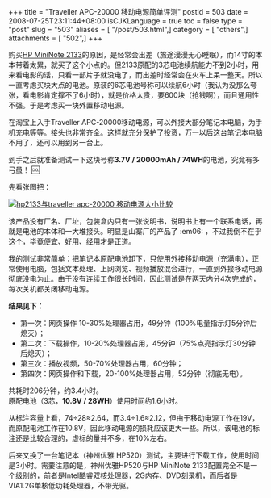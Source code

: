 +++
title = "Traveller APC-20000 移动电源简单评测"
postid = 503
date = 2008-07-25T23:11:44+08:00
isCJKLanguage = true
toc = false
type = "post"
slug = "503"
aliases = [ "/post/503.html",]
category = [ "others",]
attachments = [ "502",]
+++


购买[HP MiniNote
2133](https://blog.zengrong.net/post/484.html)的原因，是经常会出差（旅途漫漫无心睡眠），而14寸的本本带着太累，就买了这个小点的。但2133原配的3芯电池续航能力不到2小时，用来看电影的话，只看一部片子就没电了，而出差时经常会在火车上呆一整天。所以一直考虑买块大点的电池。原装的6芯电池号称可以续航6小时（我认为没那么夸张，看电影肯定撑不了6小时），就是价格太贵，要600块（抢钱啊），而且通用性不强。于是考虑买一块外置移动电源。

在淘宝上入手Traveller
APC-20000移动电源，可以外接大部分笔记本电脑，为手机充电等等。接头也非常齐全。这样就充分保护了投资，万一以后这台笔记本电脑不用了，还可以用到另一台上。

到手之后就准备测试一下这块号称**3.7V / 20000mAh /
74WH**的电池，究竟有多弓虽！ :cool:  
<!--more-->  
先看张图把：  

[![](/uploads/2008/07/hp2133_travellerapc-20000s.jpg "hp2133与traveller apc-20000 移动电源大小比较")](/uploads/2008/07/hp2133_travellerapc-20000.jpg)

该产品没有厂名、厂址，包装盒内只有一张说明书，说明书上有一个联系电话，再就是电池的本体和一大堆接头。明显是山寨厂的产品了
:em06: ，不过我倒不在乎这个，毕竟便宜、好用、经用才是正道。

我的测试非常简单：把笔记本原配电池卸下，只使用外接移动电源（充满电），正常使用电脑，包括文本处理、上网浏览、视频播放混合进行，一直到外接移动电源彻底没电为止。由于没有连续工作很长时间，因此测试是在两天内分4次完成的，每次关机都关闭移动电源。

**结果见下：**

-   第一次：网页操作
    10-30%处理器占用，49分钟（100%电量指示灯5分钟后熄灭）；
-   第二次：下载操作，10-20%处理器占用，45分钟（75%点亮指示灯30分钟后熄灭）；
-   第三次：播放视频，50-70%处理器占用，60分钟；
-   第四次：网页操作和下载，20-100%处理器占用，52分钟（彻底无电）。

共耗时206分钟，约3.4小时。  
原配电池（3芯，**10.8V / 28WH**）使用时间约1.6小时。

从标注容量上看，74÷28≈2.64，而3.4÷1.6≈2.12，但由于移动电源工作在19V，而原配电池工作在10.8V，因此移动电源的损耗应该更大一些。所以，该电池的标注还是比较合理的，虚标的量并不多，在10%左右。

后来又换了一台笔记本（神州优雅
HP520）测试，主要进行下载工作，使用时间是3小时。需要注意的是，神州优雅HP520与HP
MiniNote
2133配置完全不是一个级别的，前者是Intel酷睿双核处理器，2G内存、DVD刻录机，而后者是VIA1.2G单核低功耗处理器，不带光驱。

